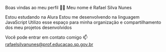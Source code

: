 Boas vindas ao meu perfil 💙💙
Meu nome é Rafael Silva Nunes

Estou estudando na Alura
Estou me desenvolvendo na linguagem JavaScript
Utilizo esse espaço para minha organização e compartilhamento dos meu projetos desenvolvidos

Você pode entrar em contato comigo 📫
rafaelsilvanunes@prof.educacao.sp.gov.br
